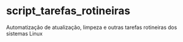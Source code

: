 # script_tarefas_rotineiras
Automatização de atualização, limpeza e outras tarefas rotineiras dos sistemas Linux 
